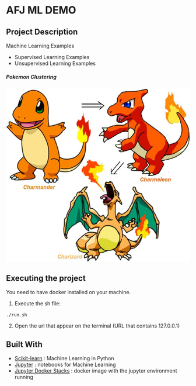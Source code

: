 # AFJ ML DEMO

## Project Description

Machine Learning Examples

* Supervised Learning Examples
* Unsupervised Learning Examples

##### Pokemon Clustering

<img src="unsupervised_learning/clustering/charmander_evolution.jpg" />


## Executing the project

You need to have docker installed on your machine.

1. Execute the sh file:
```
./run.sh
```

2. Open the url that appear on the terminal (URL that contains 127.0.0.1)


## Built With
* [Scikit-learn](https://scikit-learn.org/) : Machine Learning in Python
* [Jupyter](https://jupyter.org/) : notebooks for Machine Learning
* [Jupyter Docker Stacks](https://github.com/jupyter/docker-stacks) : docker image with the jupyter environment running

